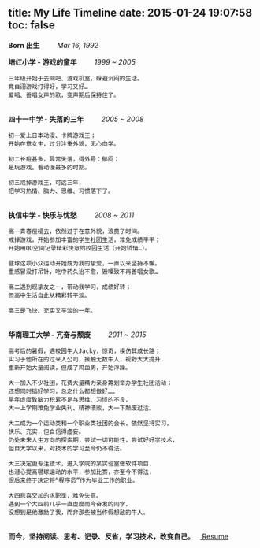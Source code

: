 title: My Life Timeline
date: 2015-01-24 19:07:58
toc: false
---
**Born 出生** &nbsp; &nbsp; &nbsp; &nbsp; *Mar 16, 1992*

**培红小学 - 游戏的童年** &nbsp; &nbsp; &nbsp; &nbsp; *1999 ~ 2005*	<br/>

	三年级开始于去网吧、游戏机室，躲避沉闷的生活。
	竟自诩游戏打得好，学习又好…
	爱唱、善唱女声的歌，变声期后保持住了。

<br/>**四十一中学 - 失落的三年** &nbsp; &nbsp; &nbsp; &nbsp; *2005 ~ 2008*	<br/>

	初一爱上日本动漫、卡牌游戏王；
	开始在意女生，过分注重外貌，无心向学。

	初二长痘甚多，异常失落，得外号：郁闷；
	是玩游戏、看动漫最多的时期。

	初三戒掉游戏王，可这三年，
	把学习热情、脑力、思维、习惯落下了。

<br/>**执信中学 - 快乐与忧愁** &nbsp; &nbsp; &nbsp; &nbsp; *2008 ~ 2011*	<br/>

	高一青春痘褪去，依然过于在意外貌，浪费了时间。
	戒掉游戏，开始参加丰富的学生社团生活，难免成绩平平；
	开始用QQ空间记录精彩快意的校园生活（开始矫情…）。

	毽球这项小众运动开始成为我的挚爱，一直以来坚持不懈。
	重感冒没打吊针，吃中药久治不愈，毁嗓致不再善唱女歌…

	高二遇到现挚友之一，带动我学习，成绩好转；
	但高中生活自此从精彩转平淡。

	高三是飞快、充实又平淡的一年。

<br/>**华南理工大学 - 亢奋与颓废** &nbsp; &nbsp; &nbsp; &nbsp; *2011 ~ 2015*	<br/>

	高考后的暑假，遇校园牛人Jacky，惊奇，模仿其成长路；
	实习于他所在的过来人公司，接触无数牛人，视野大大提升，
	重新开始大量阅读，但成了鸡血男，开始浮躁。

	大一加入不少社团，花费大量精力亲身筹划举办学生社团活动；
	还想同时搞好学习，总之什么都想做好……
	早年虚度致脑力积累不足与思维、习惯的不良，
	大一上学期难免学业失利、精神溃败，大一下颓废过活。

	大二成为一个运动类和一个职业类社团的会长，依然坚持实习，
	快乐、充实，但自信得虚妄。
	仍处未来人生方向的探索期，尝试一切可能性，尝试好好学技术，
	但自大学以来，对技术的学习至今仍不得法。

	大三决定更专注技术，进入学院的某实验室做软件项目，
	也潜心提高毽球运动的水平，参加比赛，亦至今不得法，
	很后来终于决定将“程序员”作为毕业工作的职业。

	大四悲喜交加的求职季，难免失意。
	遇到一个大四前几乎一直虚度而今奋发的同学，
	没想到是他激励了我，而非那些被当作假想敌的牛人。

<br/>**而今，坚持阅读、思考、记录、反省，学习技术，改变自己。** &nbsp; [ <i class="fa fa-file">&nbsp;</i>Resume ](/resume)